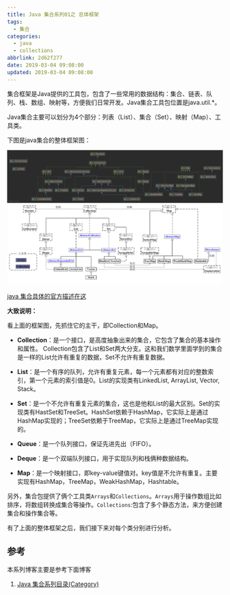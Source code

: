 ```yaml
---
title: Java 集合系列01之 总体框架
tags:
  - 集合
categories:
  - java
  - collections
abbrlink: 2d62f277
date: 2019-03-04 09:08:00
updated: 2019-03-04 09:08:00
---
```

集合框架是Java提供的工具包，包含了一些常用的数据结构：集合、链表、队列、栈、数组、映射等，方便我们日常开发。Java集合工具包位置是java.util.*。

Java集合主要可以划分为4个部分：列表（List）、集合（Set）、映射（Map）、工具类。

下图是java集合的整体框架图：

![Collection](/images/Collection.png)
![upload successful](/images/pasted-154.png)

[java 集合具体的官方描述在这](https://docs.oracle.com/javase/tutorial/collections/index.html)

<!--more -->

**大致说明：**

看上面的框架图，先抓住它的主干，即Collection和Map。

* **Collection**：是一个接口，是高度抽象出来的集合，它包含了集合的基本操作和属性。 Collection包含了List和Set两大分支。这和我们数学里面学到的集合是一样的List允许有重复的数据，Set不允许有重复数据。

* **List**：是一个有序的队列，允许有重复元素，每一个元素都有对应的整数索引，第一个元素的索引值是0。List的实现类有LinkedList, ArrayList, Vector, Stack。

* **Set**：是一个不允许有重复元素的集合，这也是他和List的最大区别。Set的实现类有HastSet和TreeSet。HashSet依赖于HashMap，它实际上是通过HashMap实现的；TreeSet依赖于TreeMap，它实际上是通过TreeMap实现的。

* **Queue**：是一个队列接口，保证先进先出（FIFO）。

* **Deque**：是一个双端队列接口，用于实现队列和栈俩种数据结构。

* **Map**：是一个映射接口，即key-value键值对。key值是不允许有重复。主要实现有HashMap，TreeMap，WeakHashMap，Hashtable。

另外，集合包提供了俩个工具类`Arrays`和`Collections`。`Arrays`用于操作数组比如排序，将数组转换成集合等操作。`Collections`:包含了多个静态方法，来方便创建集合和操作集合等。

有了上面的整体框架之后，我们接下来对每个类分别进行分析。

## 参考

本系列博客主要是参考下面博客

1. [Java 集合系列目录(Category)](https://www.cnblogs.com/skywang12345/p/3323085.html)
